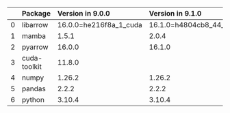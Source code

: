 <!-- markdown-link-check-disable -->

|    | Package      | Version in 9.0.0       | Version in 9.1.0        | Status   |
|---:|:-------------|:-----------------------|:------------------------|:---------|
|  0 | libarrow     | 16.0.0=he216f8a_1_cuda | 16.1.0=h4804cb8_44_cuda | UPDATED  |
|  1 | mamba        | 1.5.1                  | 2.0.4                   | UPDATED  |
|  2 | pyarrow      | 16.0.0                 | 16.1.0                  | UPDATED  |
|  3 | cuda-toolkit | 11.8.0                 |                         | REMOVED  |
|  4 | numpy        | 1.26.2                 | 1.26.2                  |          |
|  5 | pandas       | 2.2.2                  | 2.2.2                   |          |
|  6 | python       | 3.10.4                 | 3.10.4                  |          |